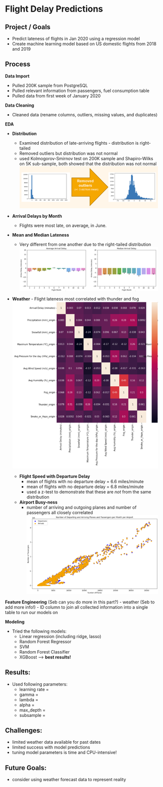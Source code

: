 # Flight Delay Predictions

## Project / Goals
- Predict lateness of flights in Jan 2020 using a regression model 
- Create machine learning model based on US domestic flights from 2018 and 2019

## Process
**Data Import**
- Pulled 200K sample from PostgreSQL
- Pulled relevant information from passengers, fuel consumption table
- Pulled data from first week of January 2020

 **Data Cleaning**
 - Cleaned data (rename columns, outliers, missing values, and duplicates)

  **EDA**
- **Distribution** 
    - Examined distribution of late-arriving flights - distribution is right-tailed
    - Removed outliers but distribution was not normal
    - used Kolmogorov-Smirnov test on 200K sample and Shapiro-Wilks on 5K sub-sample, both showed that the distribution was not normal
![](/figures/figure1.png)
- **Arrival Delays by Month**
    - Flights were most late, on average, in June. 
- **Mean and Median Lateness**
    - Very different from one another  due to the right-tailed distribution
![](/figures/figure2.png)

- **Weather**
        - Flight lateness most correlated with thunder and fog
![](/figures/figure3.png)
    - **Flight Speed with Departure Delay**
        -  mean of flights with no departure delay = 6.6 miles/minute
        - mean of flights with no departure delay = 6.8 miles/minute
        - used a z-test to demonstrate that these are *not* from the same distribution
    - **Airport Busy-ness**
        - number of arriving and outgoing planes and number of passengers all closely correlated
    ![](/figures/figure4.png)

**Feature Engineering** (Seb can you do more in this part?)
    - weather (Seb to add more info!)
    - ID column to join all collected information into a single table to run our models on

**Modeling**
- Tried the following models:
    - Linear regression (including ridge, lasso)
    - Random Forest Regressor
    - SVM
    - Random Forest Classifier
    - XGBoost --> **best results!**




## Results:
- Used following parameters: 
    - learning rate = 
    - gamma = 
    - lambda = 
    - alpha = 
    - max_depth = 
    - subsample = 

## Challenges:
- limited weather data available for past dates
- limited success with model predictions
- tuning model parameters is time and CPU-intensive!


## Future Goals: 
- consider using weather forecast data to represent reality


